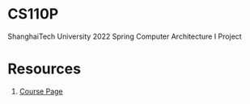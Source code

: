 # CS110P

ShanghaiTech University 2022 Spring Computer Architecture I Project

# Resources

1. [Course Page](https://robotics.shanghaitech.edu.cn/courses/ca/22s/)